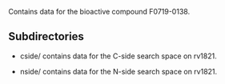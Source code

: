 Contains data for the bioactive compound F0719-0138.

## Subdirectories

- cside/ contains data for the C-side search space on rv1821.

- nside/ contains data for the N-side search space on rv1821.

